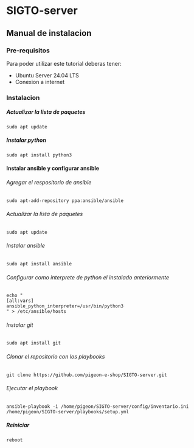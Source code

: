 # SIGTO-server

## Manual de instalacion

### Pre-requisitos
Para poder utilizar este tutorial deberas tener:
+ Ubuntu Server 24.04 LTS
+ Conexion a internet

### Instalacion

##### Actualizar la lista de paquetes
```
sudo apt update
```
##### Instalar python
```
sudo apt install python3
```
#### Instalar ansible y configurar ansible

###### Agregar el respositorio de ansible
```
sudo apt-add-repository ppa:ansible/ansible
```
###### Actualizar la lista de paquetes
```
sudo apt update
```
###### Instalar ansible
```
sudo apt install ansible
```
###### Configurar como interprete de python el instalado anteriormente
```
echo "
[all:vars]
ansible_python_interpreter=/usr/bin/python3
" > /etc/ansible/hosts
```
###### Instalar git
```
sudo apt install git
```
###### Clonar el repositorio con los playbooks
```
git clone https://github.com/pigeon-e-shop/SIGTO-server.git
```
###### Ejecutar el playbook
```
ansible-playbook -i /home/pigeon/SIGTO-server/config/inventario.ini /home/pigeon/SIGTO-server/playbooks/setup.yml
```
##### Reiniciar
```
reboot
```
